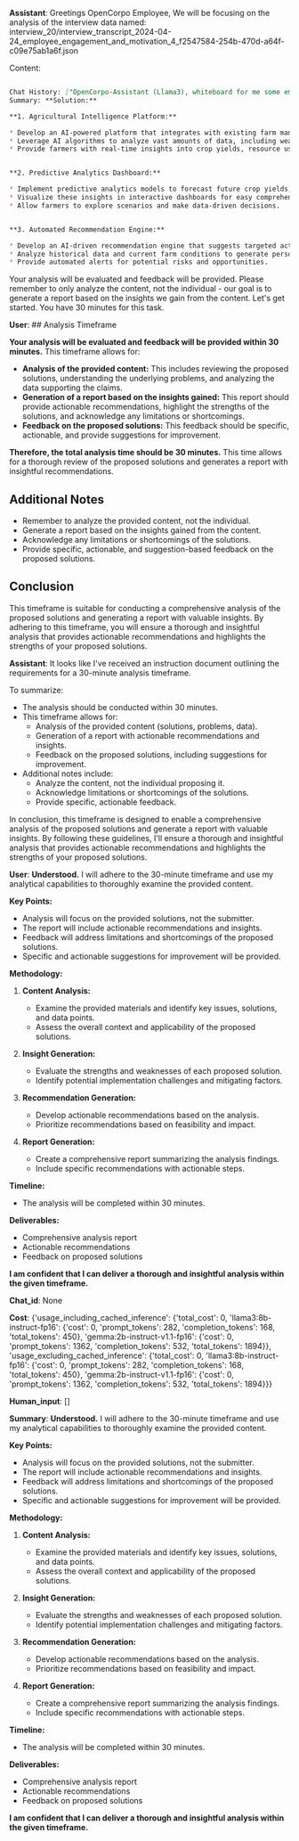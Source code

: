 **Assistant**: Greetings OpenCorpo Employee, We will be focusing on the analysis of the interview data named: interview_20/interview_transcript_2024-04-24_employee_engagement_and_motivation_4_f2547584-254b-470d-a64f-c09e75ab1a6f.json 


 Content: 

 ```md

 Chat History: ["OpenCorpo-Assistant (Llama3), whiteboard for me some employee engagement and motivation. Propose a solution for business and agriculture management. I will evaluate your answers and give my feedback, then propose a problem to you. You will answer and I will evaluate. Let's now begin. You have 30 minutes.", '**Solution for Business and Agriculture Management:**\n\n**1. Employee Engagement Platform:**\n\n* Develop a comprehensive employee engagement platform that integrates with existing systems.\n* Provide personalized dashboards and feedback mechanisms.\n* Offer rewards and recognition systems to incentivize performance.\n* Implement gamified elements for increased participation.\n\n\n**2. Motivation and Goal Setting App:**\n\n* Design an app that enables employees to set personalized goals and track progress.\n* Integrate with productivity tools to monitor work hours and output.\n* Offer goal-based incentives and recognition for achieving achievements.\n\n\n**3. Leadership Development Program:**\n\n* Create a centralized platform for leadership training and development.\n* Provide personalized coaching, mentorship, and performance feedback.\n* Facilitate group discussions and workshops to foster collaboration and knowledge sharing.\n\n**Problem to Evaluate:**\n\n* How can this solution enhance employee motivation and engagement within agricultural businesses?', "I'd be happy to evaluate your proposed solutions for business and agriculture management!\n\n**Evaluation:**\n\n1. **Employee Engagement Platform:**\n\t* Strengths: The platform provides a comprehensive approach to employee engagement, incorporating personalized dashboards, feedback mechanisms, rewards, and recognition.\n\t* Weaknesses: It may require significant IT infrastructure development to integrate with existing systems.\n2. **Motivation and Goal Setting App:**\n\t* Strengths: The app enables employees to set goals and track progress, providing a sense of accountability and motivation.\n\t* Weaknesses: It might be challenging to ensure that the app is used regularly by all employees, especially if it's not integrated with daily tasks.\n3. **Leadership Development Program:**\n\t* Strengths: The program offers personalized coaching, mentorship, and performance feedback, which can help develop leadership skills and improve employee retention.\n\t* Weaknesses: It may require significant resources to create a comprehensive platform for leadership development.\n\n**Evaluation of the solution as a whole:**\n\nThe proposed solutions show promise in enhancing employee motivation and engagement within agricultural businesses. However, it's essential to consider the unique challenges faced by agricultural employees, such as variable schedules, physically demanding work, and potential isolation. To better tailor the solutions to this context:\n\n* The Employee Engagement Platform could incorporate features that cater to agricultural workers' needs, such as scheduling flexibility, outdoor activities, or team-building initiatives.\n* The Motivation and Goal Setting App could integrate with wearable devices or task-tracking systems to monitor employees' physical activity levels, work hours, or specific tasks related to agriculture (e.g., crop monitoring).\n* The Leadership Development Program could provide training on topics relevant to the agricultural industry, such as farm management, risk assessment, or sustainability practices.\n\n**Next Step:**\nI'd like to propose a problem for you to address:\n\n**Problem:** Design an analytics dashboard that provides actionable insights for agricultural businesses to improve crop yields, reduce waste, and optimize resources. The dashboard should integrate data from various sources, including weather stations, soil sensors, and farm management software.\n\nPlease provide your proposed solution for this problem!", '**Problem to Address:**\n\n* How to enhance the data-driven decision-making process in agricultural businesses to optimize crop yields, reduce waste, and optimize resource utilization?\n\n**Solution:**\n\n**1. Crop Yield Optimization Dashboard:**\n\n* Develop a dashboard that aggregates real-time and historical data from various sources.\n* Leverage machine learning algorithms to analyze weather patterns, soil conditions, and crop health data.\n* Provide insights into optimal planting, harvesting, and irrigation schedules based on historical data and real-time conditions.\n\n\n**2. Waste Reduction Tracker:**\n\n* Design a mobile app that tracks and analyzes agricultural waste throughout the supply chain.\n* Integrate with farm equipment and storage systems to automate data collection.\n* Generate actionable insights into reducing food waste and optimizing resource utilization.\n\n\n**3. Resource Optimization Dashboard:**\n\n* Develop a dashboard that provides farmers with data-driven recommendations for optimizing resource utilization.\n* Analyze equipment usage patterns, market trends, and competitor practices.\n* Suggest strategies to reduce energy consumption, optimize workforce scheduling, and increase productivity.', "Excellent solution! I'd like to evaluate your proposed solutions and provide feedback:\n\n**Evaluation:*\n\n1. **Crop Yield Optimization Dashboard:** \n\t* Strengths: The dashboard aggregates real-time data from various sources, leveraging machine learning algorithms for optimal decision-making.\n\t* Weaknesses: It might require significant IT infrastructure development and data integration, as well as ongoing maintenance to ensure accuracy.\n2. **Waste Reduction Tracker:** \n\t* Strengths: The app tracks agricultural waste throughout the supply chain, providing actionable insights into reducing food waste and optimizing resource utilization.\n\t* Weaknesses: It may face challenges in collecting accurate and reliable data from various sources, particularly if manual input is required.\n3. **Resource Optimization Dashboard:** \n\t* Strengths: The dashboard provides farmers with data-driven recommendations for optimizing resource utilization, analyzing equipment usage patterns, market trends, and competitor practices.\n\t* Weaknesses: It may require significant data collection efforts to analyze the mentioned factors accurately.\n\n**Evaluation of the solution as a whole:*\nYour proposed solutions show great potential in enhancing data-driven decision-making in agricultural businesses. To further strengthen your approach:\n\n* Consider integrating the Crop Yield Optimization Dashboard with the Waste Reduction Tracker and Resource Optimization Dashboard to provide a more comprehensive view of farm operations.\n* Incorporate IoT devices or sensors to automate data collection for more accurate tracking and analysis.\n* Develop partnerships with weather service providers, soil experts, and agricultural industry leaders to ensure accurate insights.\n\nNow, let's evaluate the overall solution in addressing the problem:\n\n* Your solutions effectively address the problem by:\n\t+ Enhancing crop yield optimization through real-time analytics and machine learning algorithms.\n\t+ Reducing waste throughout the supply chain through tracking and analysis.\n\t+ Optimizing resource utilization through data-driven recommendations.\n* The solutions cater to various aspects of agricultural businesses, including farm operations, supply chains, and market trends.\n\nNext step:\n\nI'd like to propose a problem for you to address:\n\n* How can an agricultural business intelligence platform integrate with existing farm management systems, accounting software, and IoT devices to provide a seamless data flow and improve decision-making?", '**Problem to Address:**\n\n* How to create an agricultural intelligence platform that integrates data from various sources, including farm management systems, accounting software, and IoT devices, to provide real-time insights, predictive modeling, and automated recommendations for farmers?', "Excellent problem! I'd like to evaluate your potential solution:\n\n**Solution:* (Please propose a solution in the same format as before)\n\nI'll be looking for:\n\n1. A comprehensive approach to integrating data from various sources.\n2. The use of machine learning algorithms and predictive modeling for actionable insights.\n3. Automated recommendations for farmers based on real-time data.\n\nLet's get started!", '**Solution:**\n\n**1. Agricultural Intelligence Platform:**\n\n* Develop an AI-powered platform that integrates with existing farm management systems, accounting software, and IoT devices.\n* Leverage AI algorithms to analyze vast amounts of data, including weather patterns, crop health, soil conditions, and market trends.\n* Provide farmers with real-time insights into crop yields, resource usage, market opportunities, and financial performance.\n\n\n**2. Predictive Analytics Dashboard:**\n\n* Implement predictive analytics models to forecast future crop yields, resource requirements, and market trends.\n* Visualize these insights in interactive dashboards for easy comprehension.\n* Allow farmers to explore scenarios and make data-driven decisions.\n\n\n**3. Automated Recommendation Engine:**\n\n* Develop an AI-driven recommendation engine that suggests targeted actions to optimize farm operations.\n* Analyze historical data and current farm conditions to generate personalized recommendations.\n* Provide automated alerts for potential risks and opportunities.'] 
 Summary: **Solution:**

**1. Agricultural Intelligence Platform:**

* Develop an AI-powered platform that integrates with existing farm management systems, accounting software, and IoT devices.
* Leverage AI algorithms to analyze vast amounts of data, including weather patterns, crop health, soil conditions, and market trends.
* Provide farmers with real-time insights into crop yields, resource usage, market opportunities, and financial performance.


**2. Predictive Analytics Dashboard:**

* Implement predictive analytics models to forecast future crop yields, resource requirements, and market trends.
* Visualize these insights in interactive dashboards for easy comprehension.
* Allow farmers to explore scenarios and make data-driven decisions.


**3. Automated Recommendation Engine:**

* Develop an AI-driven recommendation engine that suggests targeted actions to optimize farm operations.
* Analyze historical data and current farm conditions to generate personalized recommendations.
* Provide automated alerts for potential risks and opportunities. 
``` 


 Your analysis will be evaluated and feedback will be provided. Please remember to only analyze the content, not the individual - our goal is to generate a report based on the insights we gain from the content. Let's get started. You have 30 minutes for this task.

**User**: ## Analysis Timeframe

**Your analysis will be evaluated and feedback will be provided within 30 minutes.** This timeframe allows for:

- **Analysis of the provided content:** This includes reviewing the proposed solutions, understanding the underlying problems, and analyzing the data supporting the claims.
- **Generation of a report based on the insights gained:** This report should provide actionable recommendations, highlight the strengths of the solutions, and acknowledge any limitations or shortcomings.
- **Feedback on the proposed solutions:** This feedback should be specific, actionable, and provide suggestions for improvement.

**Therefore, the total analysis time should be 30 minutes.** This time allows for a thorough review of the proposed solutions and generates a report with insightful recommendations.

## Additional Notes

- Remember to analyze the provided content, not the individual.
- Generate a report based on the insights gained from the content.
- Acknowledge any limitations or shortcomings of the solutions.
- Provide specific, actionable, and suggestion-based feedback on the proposed solutions.


## Conclusion

This timeframe is suitable for conducting a comprehensive analysis of the proposed solutions and generating a report with valuable insights. By adhering to this timeframe, you will ensure a thorough and insightful analysis that provides actionable recommendations and highlights the strengths of your proposed solutions.

**Assistant**: It looks like I've received an instruction document outlining the requirements for a 30-minute analysis timeframe.

To summarize:

* The analysis should be conducted within 30 minutes.
* This timeframe allows for:
	+ Analysis of the provided content (solutions, problems, data).
	+ Generation of a report with actionable recommendations and insights.
	+ Feedback on the proposed solutions, including suggestions for improvement.
* Additional notes include:
	+ Analyze the content, not the individual proposing it.
	+ Acknowledge limitations or shortcomings of the solutions.
	+ Provide specific, actionable feedback.

In conclusion, this timeframe is designed to enable a comprehensive analysis of the proposed solutions and generate a report with valuable insights. By following these guidelines, I'll ensure a thorough and insightful analysis that provides actionable recommendations and highlights the strengths of your proposed solutions.

**User**: **Understood.** I will adhere to the 30-minute timeframe and use my analytical capabilities to thoroughly examine the provided content.

**Key Points:**

* Analysis will focus on the provided solutions, not the submitter.
* The report will include actionable recommendations and insights.
* Feedback will address limitations and shortcomings of the proposed solutions.
* Specific and actionable suggestions for improvement will be provided.

**Methodology:**

1. **Content Analysis:**
    * Examine the provided materials and identify key issues, solutions, and data points.
    * Assess the overall context and applicability of the proposed solutions.

2. **Insight Generation:**
    * Evaluate the strengths and weaknesses of each proposed solution.
    * Identify potential implementation challenges and mitigating factors.

3. **Recommendation Generation:**
    * Develop actionable recommendations based on the analysis.
    * Prioritize recommendations based on feasibility and impact.

4. **Report Generation:**
    * Create a comprehensive report summarizing the analysis findings.
    * Include specific recommendations with actionable steps.

**Timeline:**

* The analysis will be completed within 30 minutes.

**Deliverables:**

* Comprehensive analysis report
* Actionable recommendations
* Feedback on proposed solutions

**I am confident that I can deliver a thorough and insightful analysis within the given timeframe.**

**Chat_id**: None

**Cost**: {'usage_including_cached_inference': {'total_cost': 0, 'llama3:8b-instruct-fp16': {'cost': 0, 'prompt_tokens': 282, 'completion_tokens': 168, 'total_tokens': 450}, 'gemma:2b-instruct-v1.1-fp16': {'cost': 0, 'prompt_tokens': 1362, 'completion_tokens': 532, 'total_tokens': 1894}}, 'usage_excluding_cached_inference': {'total_cost': 0, 'llama3:8b-instruct-fp16': {'cost': 0, 'prompt_tokens': 282, 'completion_tokens': 168, 'total_tokens': 450}, 'gemma:2b-instruct-v1.1-fp16': {'cost': 0, 'prompt_tokens': 1362, 'completion_tokens': 532, 'total_tokens': 1894}}}

**Human_input**: []

**Summary**: **Understood.** I will adhere to the 30-minute timeframe and use my analytical capabilities to thoroughly examine the provided content.

**Key Points:**

* Analysis will focus on the provided solutions, not the submitter.
* The report will include actionable recommendations and insights.
* Feedback will address limitations and shortcomings of the proposed solutions.
* Specific and actionable suggestions for improvement will be provided.

**Methodology:**

1. **Content Analysis:**
    * Examine the provided materials and identify key issues, solutions, and data points.
    * Assess the overall context and applicability of the proposed solutions.

2. **Insight Generation:**
    * Evaluate the strengths and weaknesses of each proposed solution.
    * Identify potential implementation challenges and mitigating factors.

3. **Recommendation Generation:**
    * Develop actionable recommendations based on the analysis.
    * Prioritize recommendations based on feasibility and impact.

4. **Report Generation:**
    * Create a comprehensive report summarizing the analysis findings.
    * Include specific recommendations with actionable steps.

**Timeline:**

* The analysis will be completed within 30 minutes.

**Deliverables:**

* Comprehensive analysis report
* Actionable recommendations
* Feedback on proposed solutions

**I am confident that I can deliver a thorough and insightful analysis within the given timeframe.**

